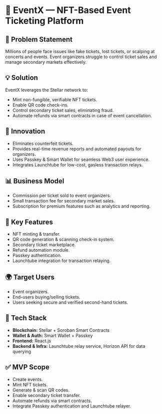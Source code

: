 # 📌 EventX — NFT-Based Event Ticketing Platform

## 🎯 Problem Statement
Millions of people face issues like fake tickets, lost tickets, or scalping at concerts and events. Event organizers struggle to control ticket sales and manage secondary markets effectively.

## 💡 Solution
EventX leverages the Stellar network to:
- Mint non-fungible, verifiable NFT tickets.
- Enable QR code check-ins.
- Control secondary ticket sales, eliminating fraud.
- Automate refunds via smart contracts in case of event cancellation.

## 🚀 Innovation
- Eliminates counterfeit tickets.
- Provides real-time revenue reports and automated payouts for organizers.
- Uses Passkey & Smart Wallet for seamless Web3 user experience.
- Integrates Launchtube for low-cost, gasless transaction relays.

## 📊 Business Model
- Commission per ticket sold to event organizers.
- Small transaction fee for secondary market sales.
- Subscription for premium features such as analytics and reporting.

## 🔑 Key Features
- NFT minting & transfer.
- QR code generation & scanning check-in system.
- Secondary ticket marketplace.
- Refund automation module.
- Passkey authentication.
- Launchtube integration for transaction relaying.

## 🌍 Target Users
- Event organizers.
- End-users buying/selling tickets.
- Users seeking secure and verified second-hand tickets.

## 🧩 Tech Stack
- **Blockchain:** Stellar + Soroban Smart Contracts
- **Wallet & Auth:** Smart Wallet + Passkey
- **Frontend:** React.js
- **Backend & Infra:** Launchtube relay service, Horizon API for data querying

## ✅ MVP Scope
- Create events.
- Mint NFT tickets.
- Generate & scan QR codes.
- Enable secondary ticket transfer.
- Automate refunds via smart contracts.
- Integrate Passkey authentication and Launchtube relayer.

